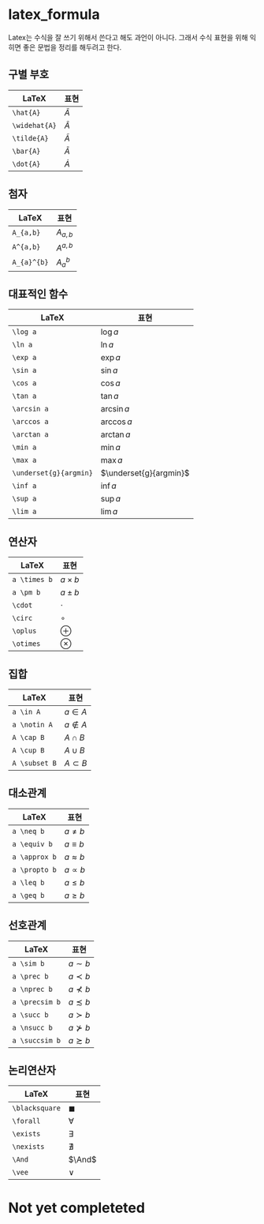# latex_formula

Latex는 수식을 잘 쓰기 위해서 쓴다고 해도 과언이 아니다. 그래서 수식 표현을 위해 익히면 좋은 문법을 정리를 해두려고 한다.

## 구별 부호
|LaTeX|표현|
|----|---|
|`\hat{A}`|$\hat{A}$|
|`\widehat{A}`|$\widehat{A}$|
|`\tilde{A}`|$\tilde{A}$|
|`\bar{A}`|$\bar{A}$|
|`\dot{A}`|$\dot{A}$|

## 첨자
|LaTeX|표현|
|----|---|
|`A_{a,b}`|$A_{a,b}$|
|`A^{a,b}`|$A^{a,b}$|
|`A_{a}^{b}`|$A_{a}^{b}$|

## 대표적인 함수
|LaTeX|표현|
|----|---|
|`\log a`|$\log a$|
|`\ln a`|$\ln a$|
|`\exp a`|$\exp a$|
|`\sin a`|$\sin a$|
|`\cos a`|$\cos a$|
|`\tan a`|$\tan a$|
|`\arcsin a`|$\arcsin a$|
|`\arccos a`|$\arccos a$|
|`\arctan a`|$\arctan a$|
|`\min a`|$\min a$|
|`\max a`|$\max a$|
|`\underset{g}{argmin}`|$\underset{g}{argmin}$|
|`\inf a`|$\inf a$|
|`\sup a`|$\sup a$|
|`\lim a`|$\lim a$|

## 연산자
|LaTeX|표현|
|----|---|
|`a \times b`|$a \times b$|
|`a \pm b`|$a \pm b$|
|`\cdot`|$\cdot$|
|`\circ`|$\circ$|
|`\oplus`|$\oplus$|
|`\otimes`|$\otimes$|

## 집합
|LaTeX|표현|
|----|---|
|`a \in A`|$a \in A$|
|`a \notin A`|$a \notin A$|
|`A \cap B`|$A \cap B$|
|`A \cup B`|$A \cup B$|
|`A \subset B`|$A \subset B$|

## 대소관계
|LaTeX|표현|
|----|---|
|`a \neq b`|$a \neq b$|
|`a \equiv b`|$a \equiv b$|
|`a \approx b`|$a \approx b$|
|`a \propto b`|$a \propto b$|
|`a \leq b`|$a \leq b$|
|`a \geq b`|$a \geq b$|

## 선호관계
|LaTeX|표현|
|----|---|
|`a \sim b`|$a \sim b$|
|`a \prec b`|$a \prec b$|
|`a \nprec b`|$a \nprec b$|
|`a \precsim b`|$a \precsim b$|
|`a \succ b`|$a \succ b$|
|`a \nsucc b`|$a \nsucc b$|
|`a \succsim b`|$a \succsim b$|

## 논리연산자
|LaTeX|표현|
|----|---|
|`\blacksquare`|$\blacksquare$|
|`\forall`|$\forall$|
|`\exists`|$\exists$|
|`\nexists`|$\nexists$|
|`\And`|$\And$|
|`\vee`|$\vee$|

# Not yet completeted
